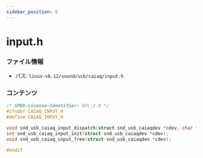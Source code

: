 ```yaml
---
sidebar_position: 8
---
```

# input.h

### ファイル情報

- パス: `linux-v6.12/sound/usb/caiaq/input.h`

### コンテンツ

```h
/* SPDX-License-Identifier: GPL-2.0 */
#ifndef CAIAQ_INPUT_H
#define CAIAQ_INPUT_H

void snd_usb_caiaq_input_dispatch(struct snd_usb_caiaqdev *cdev, char *buf, unsigned int len);
int snd_usb_caiaq_input_init(struct snd_usb_caiaqdev *cdev);
void snd_usb_caiaq_input_free(struct snd_usb_caiaqdev *cdev);

#endif

```
